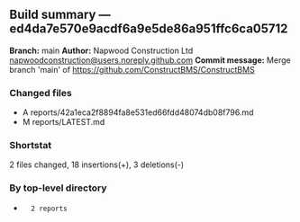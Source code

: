 ## Build summary — ed4da7e570e9acdf6a9e5de86a951ffc6ca05712

**Branch:** main **Author:** Napwood Construction Ltd <napwoodconstruction@users.noreply.github.com>
**Commit message:** Merge branch 'main' of https://github.com/ConstructBMS/ConstructBMS

### Changed files

- A reports/42a1eca2f8894fa8e531ed66fdd48074db08f796.md
- M reports/LATEST.md

### Shortstat

2 files changed, 18 insertions(+), 3 deletions(-)

### By top-level directory

-       2 reports
